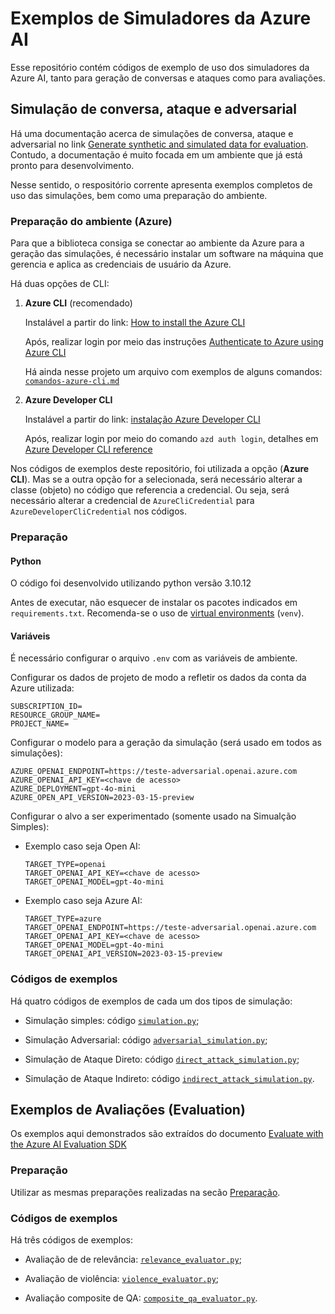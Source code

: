 # Exemplos de Simuladores da Azure AI

Esse repositório contém códigos de exemplo de uso dos simuladores da Azure AI, tanto para geração de conversas e ataques como para avaliações.

## Simulação de conversa, ataque e adversarial

Há uma documentação acerca de simulações de conversa, ataque e adversarial no link [Generate synthetic and simulated data for evaluation](https://learn.microsoft.com/en-us/azure/ai-studio/how-to/develop/simulator-interaction-data).
Contudo, a documentação é muito focada em um ambiente que já está pronto para desenvolvimento.

Nesse sentido, o respositório corrente apresenta exemplos completos de uso das simulações, bem como uma preparação do ambiente.

### Preparação do ambiente (Azure)

Para que a biblioteca consiga se conectar ao ambiente da Azure para a geração das simulações, é necessário instalar um software na máquina que gerencia e aplica as credenciais de usuário da Azure.

Há duas opções de CLI:

1. **Azure CLI** (recomendado)
    
    Instalável a partir do link: [How to install the Azure CLI](https://learn.microsoft.com/en-us/cli/azure/install-azure-cli)
  
    Após, realizar login por meio das instruções [Authenticate to Azure using Azure CLI](https://learn.microsoft.com/en-us/cli/azure/authenticate-azure-cli)

    Há ainda nesse projeto um arquivo com exemplos de alguns comandos: [``comandos-azure-cli.md``](comandos-azure-cli.md)

2. **Azure Developer CLI**

    Instalável a partir do link: [instalação Azure Developer CLI](https://learn.microsoft.com/en-us/azure/developer/azure-developer-cli/install-azd?tabs=winget-windows%2Cbrew-mac%2Cscript-linux&pivots=os-windows)

    Após, realizar login por meio do comando ``azd auth login``, detalhes em [Azure Developer CLI reference](https://learn.microsoft.com/en-us/azure/developer/azure-developer-cli/reference#azd-auth-login)
  


Nos códigos de exemplos deste repositório, foi utilizada a opção (**Azure CLI**).
Mas se a outra opção for a selecionada, será necessário alterar a classe (objeto) no código que referencia a credencial.
Ou seja, será necessário alterar a credencial de ``AzureCliCredential`` para ``AzureDeveloperCliCredential`` nos códigos.


### Preparação

#### Python

O código foi desenvolvido utilizando python versão 3.10.12

Antes de executar, não esquecer de instalar os pacotes indicados em ``requirements.txt``.
Recomenda-se o uso de [virtual environments](https://docs.python.org/3/library/venv.html) (``venv``).

#### Variáveis

É necessário configurar o arquivo ``.env`` com as variáveis de ambiente.

Configurar os dados de projeto de modo a refletir os dados da conta da Azure utilizada:
```
SUBSCRIPTION_ID=
RESOURCE_GROUP_NAME=
PROJECT_NAME=
```


Configurar o modelo para a geração da simulação (será usado em todos as simulações):

```
AZURE_OPENAI_ENDPOINT=https://teste-adversarial.openai.azure.com
AZURE_OPENAI_API_KEY=<chave de acesso>
AZURE_DEPLOYMENT=gpt-4o-mini
AZURE_OPEN_API_VERSION=2023-03-15-preview
```

Configurar o alvo a ser experimentado (somente usado na Simualção Simples):

- Exemplo caso seja Open AI:
    ```
    TARGET_TYPE=openai
    TARGET_OPENAI_API_KEY=<chave de acesso>
    TARGET_OPENAI_MODEL=gpt-4o-mini
    ```

- Exemplo caso seja Azure AI:
    ```
    TARGET_TYPE=azure
    TARGET_OPENAI_ENDPOINT=https://teste-adversarial.openai.azure.com
    TARGET_OPENAI_API_KEY=<chave de acesso>
    TARGET_OPENAI_MODEL=gpt-4o-mini
    TARGET_OPENAI_API_VERSION=2023-03-15-preview
    ```


### Códigos de exemplos

Há quatro códigos de exemplos de cada um dos tipos de simulação:

- Simulação simples: código [``simulation.py``](./simulation.py);

- Simulação Adversarial: código [``adversarial_simulation.py``](./adversarial_simulation.py);

- Simulação de Ataque Direto: código [``direct_attack_simulation.py``](./direct_attack_simulation.py);

- Simulação de Ataque Indireto: código [``indirect_attack_simulation.py``](./indirect_attack_simulation.py).


## Exemplos de Avaliações (Evaluation)

Os exemplos aqui demonstrados são extraídos do documento [Evaluate with the Azure AI Evaluation SDK](https://learn.microsoft.com/en-us/azure/ai-studio/how-to/develop/evaluate-sdk)

### Preparação

Utilizar as mesmas preparações realizadas na secão [Preparação](#preparação).

### Códigos de exemplos

Há três códigos de exemplos:

- Avaliação de de relevância: [``relevance_evaluator.py``](./relevance_evaluator.py);

- Avaliação de violência: [``violence_evaluator.py``](./violence_evaluator.py);

- Avaliação composite de QA: [``composite_qa_evaluator.py``](./composite_qa_evaluator.py).